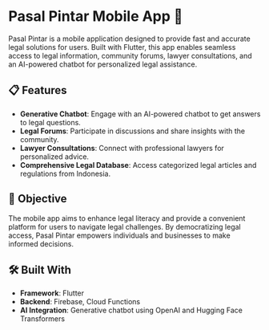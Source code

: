 # Pasal Pintar Mobile App 📱

Pasal Pintar is a mobile application designed to provide fast and accurate legal solutions for users. Built with Flutter, this app enables seamless access to legal information, community forums, lawyer consultations, and an AI-powered chatbot for personalized legal assistance.

## 📋 Features

- **Generative Chatbot**: Engage with an AI-powered chatbot to get answers to legal questions.
- **Legal Forums**: Participate in discussions and share insights with the community.
- **Lawyer Consultations**: Connect with professional lawyers for personalized advice.
- **Comprehensive Legal Database**: Access categorized legal articles and regulations from Indonesia.

## 🚀 Objective

The mobile app aims to enhance legal literacy and provide a convenient platform for users to navigate legal challenges. By democratizing legal access, Pasal Pintar empowers individuals and businesses to make informed decisions.

## 🛠️ Built With

- **Framework**: Flutter
- **Backend**: Firebase, Cloud Functions
- **AI Integration**: Generative chatbot using OpenAI and Hugging Face Transformers

